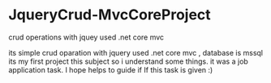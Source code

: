 # JqueryCrud-MvcCoreProject
crud operations with jquey used .net core mvc


its simple crud oparation with jquery used .net core mvc , database is mssql 
its my first project this subject so i understand some things. it was a job  application task. I hope helps to guide if If this task is given :) 

